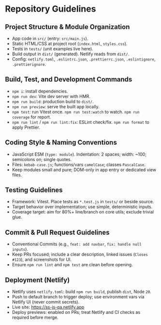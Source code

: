 # Repository Guidelines

## Project Structure & Module Organization
- App code in `src/` (entry: `src/main.js`).
- Static HTML/CSS at project root (`index.html`, `styles.css`).
- Tests in `tests/` (unit examples live here). 
- Build output in `dist/` (generated). Netlify reads from `dist/`.
- Config: `netlify.toml`, `.eslintrc.json`, `.prettierrc.json`, `.eslintignore`, `.prettierignore`.

## Build, Test, and Development Commands
- `npm i`: install dependencies.
- `npm run dev`: Vite dev server with HMR.
- `npm run build`: production build to `dist/`.
- `npm run preview`: serve the built app locally.
- `npm test`: run Vitest once. `npm run test:watch` to watch. `npm run coverage` for report.
- `npm run lint` / `npm run lint:fix`: ESLint check/fix. `npm run format` to apply Prettier.

## Coding Style & Naming Conventions
- JavaScript ESM (`type: module`). Indentation: 2 spaces; width: ~100; semicolons on; single quotes.
- Files: `kebab-case.js`; functions/vars `camelCase`; classes `PascalCase`.
- Keep modules small and pure; DOM-only in app entry or dedicated view files.

## Testing Guidelines
- Framework: Vitest. Place tests as `*.test.js` in `tests/` or beside source.
- Target behavior over implementation; use simple, deterministic inputs.
- Coverage target: aim for 80%+ line/branch on core utils; exclude trivial glue.

## Commit & Pull Request Guidelines
- Conventional Commits (e.g., `feat: add navbar`, `fix: handle null inputs`).
- Keep PRs focused; include a clear description, linked issues (`Closes #123`), and screenshots for UI.
- Ensure `npm run lint` and `npm test` are clean before opening.

## Deployment (Netlify)
- Netlify uses `netlify.toml`: build `npm run build`, publish `dist`, Node `20`.
- Push to default branch to trigger deploy; use environment vars via Netlify UI (never commit secrets).
- Live site: https://ss-js-qa.netlify.app
- Deploy previews: enabled on PRs; treat Netlify and CI checks as required before merge.
